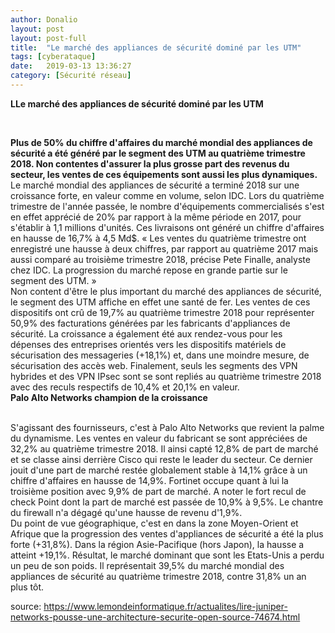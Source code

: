 ```yaml
---
author: Donalio
layout: post
layout: post-full
title:  "Le marché des appliances de sécurité dominé par les UTM"
tags: [cyberataque]
date:   2019-03-13 13:36:27
category: [Sécurité réseau]
---
```



**LLe marché des appliances de sécurité dominé par les UTM**  

<br/>

 **Plus de 50% du chiffre d'affaires du marché mondial des appliances de sécurité a été généré par le segment des UTM au quatrième trimestre 2018. Non contentes d'assurer la plus grosse part des revenus du secteur, les ventes de ces équipements sont aussi les plus dynamiques.**
<br/>
Le marché mondial des appliances de sécurité a terminé 2018 sur une croissance forte, en valeur comme en volume, selon IDC. Lors du quatrième trimestre de l'année passée, le nombre d'équipements commercialisés s'est en effet apprécié de 20% par rapport à la même période en 2017, pour s'établir à 1,1 millions d'unités. Ces livraisons ont généré un chiffre d'affaires en hausse de 16,7% à 4,5 Md$. « Les ventes du quatrième trimestre ont enregistré une hausse à deux chiffres, par rapport au quatrième 2017 mais aussi comparé au troisième trimestre 2018, précise Pete Finalle, analyste chez IDC. La progression du marché repose en grande partie sur le segment des UTM. » 
<br/>
Non content d'être le plus important du marché des appliances de sécurité, le segment des UTM affiche en effet une santé de fer. Les ventes de ces dispositifs ont crû de 19,7% au quatrième trimestre 2018 pour représenter 50,9% des facturations générées par les fabricants d'appliances de sécurité. La croissance a également été aux rendez-vous pour les dépenses des entreprises orientés vers les dispositifs matériels de sécurisation des messageries (+18,1%) et, dans une moindre mesure, de sécurisation des accès web. Finalement, seuls les segments des VPN hybrides et des VPN IPsec sont se sont repliés au quatrième trimestre 2018 avec des reculs respectifs de 10,4% et 20,1% en valeur.
<br/>
**Palo Alto Networks champion de la croissance**
  
<br/>
S'agissant des fournisseurs, c'est à Palo Alto Networks que revient la palme du dynamisme. Les ventes en valeur du fabricant se sont appréciées de 32,2% au quatrième trimestre 2018. Il ainsi capté 12,8% de part de marché et se classe ainsi derrière Cisco qui reste le leader du secteur. Ce dernier jouit d'une part de marché restée globalement stable à 14,1% grâce à un chiffre d'affaires en hausse de 14,9%. Fortinet occupe quant à lui la troisième position avec 9,9% de part de marché. A noter le fort recul de check Point dont la part de marché est passée de 10,9% à 9,5%. Le chantre du firewall n'a dégagé qu'une hausse de revenu d'1,9%.  
<br/>
Du point de vue géographique, c'est en dans la zone Moyen-Orient et Afrique que la progression des ventes d'appliances de sécurité a été la plus forte (+31,8%). Dans la région Asie-Pacifique (hors Japon), la hausse a atteint +19,1%. Résultat, le marché dominant que sont les Etats-Unis a perdu un peu de son poids. Il représentait 39,5% du marché mondial des appliances de sécurité au quatrième trimestre 2018, contre 31,8% un an plus tôt.

<br/>


source: <https://www.lemondeinformatique.fr/actualites/lire-juniper-networks-pousse-une-architecture-securite-open-source-74674.html>
